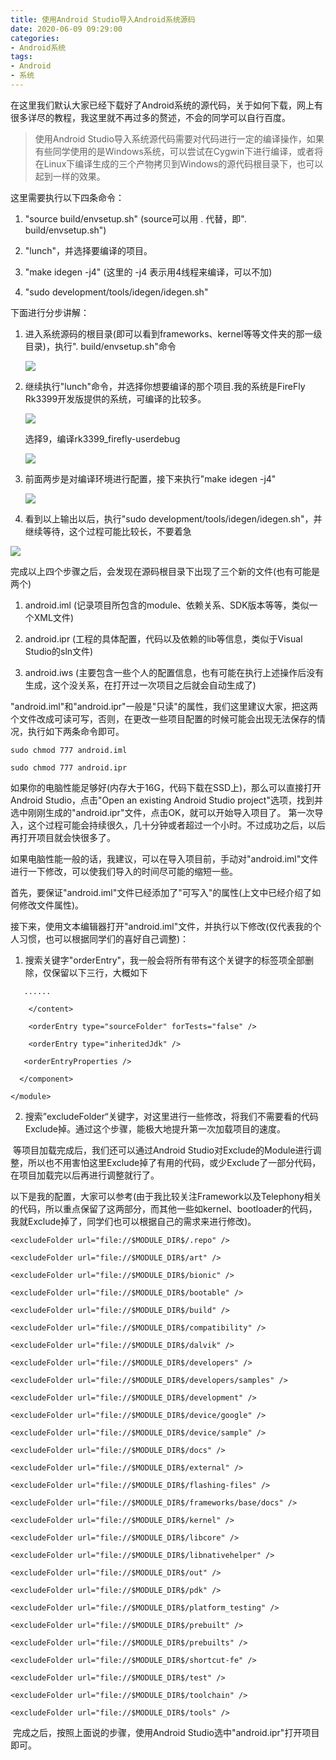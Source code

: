 ```yaml
---
title: 使用Android Studio导入Android系统源码
date: 2020-06-09 09:29:00
categories: 
- Android系统
tags:
- Android
- 系统
---
```


在这里我们默认大家已经下载好了Android系统的源代码，关于如何下载，网上有很多详尽的教程，我这里就不再过多的赘述，不会的同学可以自行百度。

> 使用Android Studio导入系统源代码需要对代码进行一定的编译操作，如果有些同学使用的是Windows系统，可以尝试在Cygwin下进行编译，或者将在Linux下编译生成的三个产物拷贝到Windows的源代码根目录下，也可以起到一样的效果。

这里需要执行以下四条命令：

1. "source build/envsetup.sh" (source可以用 . 代替，即". build/envsetup.sh")

2. "lunch"，并选择要编译的项目。

3. "make idegen -j4" (这里的 -j4 表示用4线程来编译，可以不加)

4. "sudo development/tools/idegen/idegen.sh"

下面进行分步讲解：

1. 进入系统源码的根目录(即可以看到frameworks、kernel等等文件夹的那一级目录)，执行". build/envsetup.sh"命令

   ![](使用Android-Studio导入Android系统源码/1.png)

2. 继续执行"lunch"命令，并选择你想要编译的那个项目.我的系统是FireFly Rk3399开发版提供的系统，可编译的比较多。

   ![](使用Android-Studio导入Android系统源码/2.png)

   选择9，编译rk3399_firefly-userdebug

   ![](使用Android-Studio导入Android系统源码/3.png)

3. 前面两步是对编译环境进行配置，接下来执行"make idegen -j4"

   ![](使用Android-Studio导入Android系统源码/4.png)

4. 看到以上输出以后，执行"sudo
   development/tools/idegen/idegen.sh"，并继续等待，这个过程可能比较长，不要着急

![](使用Android-Studio导入Android系统源码/5.png)

完成以上四个步骤之后，会发现在源码根目录下出现了三个新的文件(也有可能是两个)

1. android.iml (记录项目所包含的module、依赖关系、SDK版本等等，类似一个XML文件)

2. android.ipr (工程的具体配置，代码以及依赖的lib等信息，类似于Visual Studio的sln文件)

3. android.iws (主要包含一些个人的配置信息，也有可能在执行上述操作后没有生成，这个没关系，在打开过一次项目之后就会自动生成了)

 "android.iml"和"android.ipr"一般是"只读"的属性，我们这里建议大家，把这两个文件改成可读可写，否则，在更改一些项目配置的时候可能会出现无法保存的情况，执行如下两条命令即可。

```
sudo chmod 777 android.iml

sudo chmod 777 android.ipr

```

如果你的电脑性能足够好(内存大于16G，代码下载在SSD上)，那么可以直接打开Android Studio，点击"Open an existing Android Studio project"选项，找到并选中刚刚生成的"android.ipr"文件，点击OK，就可以开始导入项目了。 第一次导入，这个过程可能会持续很久，几十分钟或者超过一个小时。不过成功之后，以后再打开项目就会快很多了。

​        如果电脑性能一般的话，我建议，可以在导入项目前，手动对"android.iml"文件进行一下修改，可以使我们导入的时间尽可能的缩短一些。

​        首先，要保证"android.iml"文件已经添加了"可写入"的属性(上文中已经介绍了如何修改文件属性)。

​        接下来，使用文本编辑器打开"android.iml"文件，并执行以下修改(仅代表我的个人习惯，也可以根据同学们的喜好自己调整)：

1. 搜索关键字"orderEntry"，我一般会将所有带有这个关键字的标签项全部删除，仅保留以下三行，大概如下

```
   ......

    </content>

    <orderEntry type="sourceFolder" forTests="false" />

    <orderEntry type="inheritedJdk" />

   <orderEntryProperties />

  </component>

</module>
```



2. 搜索”excludeFolder“关键字，对这里进行一些修改，将我们不需要看的代码Exclude掉。通过这个步骤，能极大地提升第一次加载项目的速度。

​        等项目加载完成后，我们还可以通过Android Studio对Exclude的Module进行调整，所以也不用害怕这里Exclude掉了有用的代码，或少Exclude了一部分代码，在项目加载完以后再进行调整就行了。

​        以下是我的配置，大家可以参考(由于我比较关注Framework以及Telephony相关的代码，所以重点保留了这两部分，而其他一些如kernel、bootloader的代码，我就Exclude掉了，同学们也可以根据自己的需求来进行修改)。

```
<excludeFolder url="file://$MODULE_DIR$/.repo" />

<excludeFolder url="file://$MODULE_DIR$/art" />

<excludeFolder url="file://$MODULE_DIR$/bionic" />

<excludeFolder url="file://$MODULE_DIR$/bootable" />

<excludeFolder url="file://$MODULE_DIR$/build" />

<excludeFolder url="file://$MODULE_DIR$/compatibility" />

<excludeFolder url="file://$MODULE_DIR$/dalvik" />

<excludeFolder url="file://$MODULE_DIR$/developers" />

<excludeFolder url="file://$MODULE_DIR$/developers/samples" />

<excludeFolder url="file://$MODULE_DIR$/development" />

<excludeFolder url="file://$MODULE_DIR$/device/google" />

<excludeFolder url="file://$MODULE_DIR$/device/sample" />

<excludeFolder url="file://$MODULE_DIR$/docs" />

<excludeFolder url="file://$MODULE_DIR$/external" />

<excludeFolder url="file://$MODULE_DIR$/flashing-files" />

<excludeFolder url="file://$MODULE_DIR$/frameworks/base/docs" />

<excludeFolder url="file://$MODULE_DIR$/kernel" />

<excludeFolder url="file://$MODULE_DIR$/libcore" />

<excludeFolder url="file://$MODULE_DIR$/libnativehelper" />

<excludeFolder url="file://$MODULE_DIR$/out" />

<excludeFolder url="file://$MODULE_DIR$/pdk" />

<excludeFolder url="file://$MODULE_DIR$/platform_testing" />

<excludeFolder url="file://$MODULE_DIR$/prebuilt" />

<excludeFolder url="file://$MODULE_DIR$/prebuilts" />

<excludeFolder url="file://$MODULE_DIR$/shortcut-fe" />

<excludeFolder url="file://$MODULE_DIR$/test" />

<excludeFolder url="file://$MODULE_DIR$/toolchain" />

<excludeFolder url="file://$MODULE_DIR$/tools" />
```

​        完成之后，按照上面说的步骤，使用Android Studio选中"android.ipr"打开项目即可。